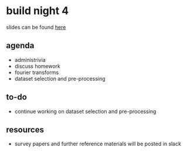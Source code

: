 # build night 4
slides can be found [here](https://docs.google.com/presentation/d/15qJSMEyyvvdgjJN0QGhNluGoHnkNxk66IFN0C7sYf6A/edit?usp=sharing)
## agenda
* administrivia
* discuss homework
* fourier transforms
* dataset selection and pre-processing

## to-do
* continue working on dataset selection and pre-processing

## resources
* survey papers and further reference materials will be posted in slack